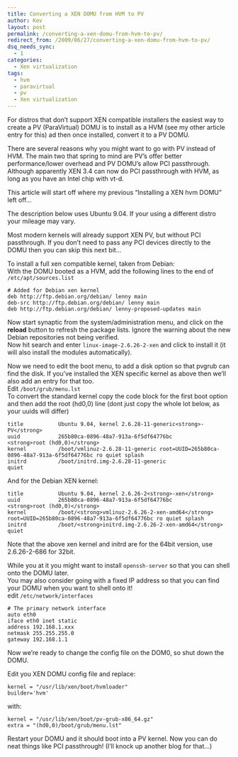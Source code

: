 ```yaml
---
title: Converting a XEN DOMU from HVM to PV
author: Kev
layout: post
permalink: /converting-a-xen-domu-from-hvm-to-pv/
redirect_from: /2009/06/27/converting-a-xen-domu-from-hvm-to-pv/
dsq_needs_sync:
  - 1
categories:
  - Xen virtualization
tags:
  - hvm
  - paravirtual
  - pv
  - Xen virtualization
---
```

For distros that don&#8217;t support XEN compatible installers the easiest way to create a PV (ParaVirtual) DOMU is to install as a HVM (see my other article entry for this) ad then once installed, convert it to a PV DOMU.

There are several reasons why you might want to go with PV instead of HVM. The main two that spring to mind are PV&#8217;s offer better performance/lower overhead and PV DOMU&#8217;s allow PCI passthrough. Although apparently XEN 3.4 can now do PCI passthrough with HVM, as long as you have an Intel chip with vt-d.

This article will start off where my previous &#8220;Installing a XEN hvm DOMU&#8221; left off&#8230;  
<!--more-->

  
The description below uses Ubuntu 9.04. If your using a different distro your mileage may vary.

Most modern kernels will already support XEN PV, but without PCI passthrough. If you don&#8217;t need to pass any PCI devices directly to the DOMU then you can skip this next bit&#8230;

To install a full xen compatible kernel, taken from Debian:  
With the DOMU booted as a HVM, add the following lines to the end of `/etc/apt/sources.list`

    # Added for Debian xen kernel
    deb http://ftp.debian.org/debian/ lenny main
    deb-src http://ftp.debian.org/debian/ lenny main
    deb http://ftp.debian.org/debian/ lenny-proposed-updates main

Now start synaptic from the system/administration menu, and click on the **reload** button to refresh the package lists. Ignore the warning about the new Debian repositories not being verified.  
Now hit search and enter `linux-image-2.6.26-2-xen` and click to install it (it will also install the modules automatically).

Now we need to edit the boot menu, to add a disk option so that pvgrub can find the disk. If you&#8217;ve installed the XEN specific kernel as above then we&#8217;ll also add an entry for that too.  
Edit `/boot/grub/menu.lst`  
To convert the standard kernel copy the code block for the first boot option and then add the root (hd0,0) line (dont just copy the whole lot below, as your uuids will differ)

    title           Ubuntu 9.04, kernel 2.6.28-11-generic<strong>-PV</strong>
    uuid            265b80ca-0896-48a7-913a-6f5df64776bc
    <strong>root (hd0,0)</strong>
    kernel          /boot/vmlinuz-2.6.28-11-generic root=UUID=265b80ca-0896-48a7-913a-6f5df64776bc ro quiet splash
    initrd          /boot/initrd.img-2.6.28-11-generic
    quiet

And for the Debian XEN kernel:

    title           Ubuntu 9.04, kernel 2.6.26-2<strong>-xen</strong>
    uuid            265b80ca-0896-48a7-913a-6f5df64776bc
    <strong>root (hd0,0)</strong>
    kernel          /boot/<strong>vmlinuz-2.6.26-2-xen-amd64</strong> root=UUID=265b80ca-0896-48a7-913a-6f5df64776bc ro quiet splash
    initrd          /boot/<strong>initrd.img-2.6.26-2-xen-amd64</strong>
    quiet

Note that the above xen kernel and initrd are for the 64bit version, use 2.6.26-2-686 for 32bit.

While you at it you might want to install `openssh-server` so that you can shell onto the DOMU later.  
You may also consider going with a fixed IP address so that you can find your DOMU when you want to shell onto it!  
edit `/etc/network/interfaces`

    # The primary network interface
    auto eth0
    iface eth0 inet static
    address 192.168.1.xxx
    netmask 255.255.255.0
    gateway 192.168.1.1

Now we&#8217;re ready to change the config file on the DOM0, so shut down the DOMU.

Edit you XEN DOMU config file and replace:

    kernel = "/usr/lib/xen/boot/hvmloader"
    builder='hvm' 

with:

    kernel = "/usr/lib/xen/boot/pv-grub-x86_64.gz"
    extra = "(hd0,0)/boot/grub/menu.lst"

Restart your DOMU and it should boot into a PV kernel. Now you can do neat things like PCI passthrough! (I&#8217;ll knock up another blog for that&#8230;)